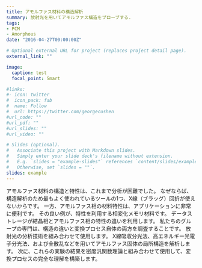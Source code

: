 ```yaml
---
title: アモルファス材料の構造解析
summary: 放射光を用いてアモルファス構造をプローブする.
tags:
- PCM
- Amorphous
date: "2016-04-27T00:00:00Z"

# Optional external URL for project (replaces project detail page).
external_link: ""

image:
  caption: test
  focal_point: Smart

#links:
#- icon: twitter
#  icon_pack: fab
#  name: Follow
#  url: https://twitter.com/georgecushen
#url_code: ""
#url_pdf: ""
#url_slides: ""
#url_video: ""

# Slides (optional).
#   Associate this project with Markdown slides.
#   Simply enter your slide deck's filename without extension.
#   E.g. `slides = "example-slides"` references `content/slides/example-slides.md`.
#   Otherwise, set `slides = ""`.
slides: example
---
```


アモルファス材料の構造と特性は、これまで分析が困難でした。
なぜならば、構造解析のため最もよく使われているツールの1つ、X線（ブラッグ）回折が使えないからです。
一方、アモルファス相の材料特性は、アプリケーションに非常に便利です。
その良い例が、特性を利用する相変化メモリ材料です。
データストレージが結晶相とアモルファス相の特性の違いを利用します。
私たちのグループの専門は、構造の違いと変換プロセス自体の両方を調査することです。
放射光の分析技術を組み合わせて使用します。
X線吸収分光法、高エネルギー光電子分光法、および全散乱などを用いてアモルファス固体の局所構造を解析します。
次に、これらの実験の結果を密度汎関数理論と組み合わせて使用して、変換プロセスの完全な理解を構築します。

